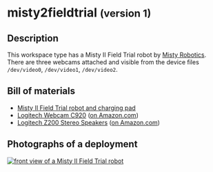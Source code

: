 misty2fieldtrial <small>(version 1)</small>
================

Description
-----------

This workspace type has a Misty II Field Trial robot by [Misty Robotics](
https://www.mistyrobotics.com/). There are three webcams attached and
visible from the device files `/dev/video0`, `/dev/video1`, `/dev/video2`.


Bill of materials
-----------------

* [Misty II Field Trial robot and charging pad](https://docs.mistyrobotics.com/misty-ii/robot/misty-ii/)
* [Logitech Webcam C920](https://www.logitech.com/en-us/product/hd-pro-webcam-c920) ([on Amazon.com](https://www.amazon.com/gp/product/B006JH8T3S/))
* [Logitech Z200 Stereo Speakers](https://www.logitech.com/en-us/product/multimedia-speakers-z200) ([on Amazon.com](https://www.amazon.com/Logitech-Multimedia-Speakers-Multiple-Devices/dp/B00EZ9XKCM/))


Photographs of a deployment
---------------------------

<a title="enlarge" href="figures/misty2fieldtrial_frontview.jpg">![front view of a Misty II Field Trial robot](figures/480px-misty2fieldtrial_frontview.jpg)</a>
